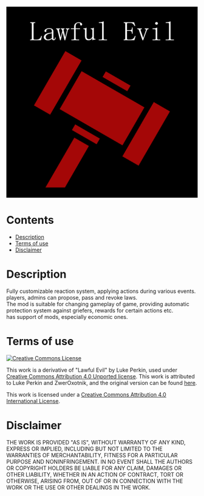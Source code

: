 ![thumbnail](/thumbnail.png?raw=true)

# Contents

* [Description](#description)
* [Terms of use](#terms-of-use)
* [Disclaimer](#disclaimer)

# Description

Fully customizable reaction system, applying actions during various events.\
players, admins can propose, pass and revoke laws.\
The mod is suitable for changing gameplay of game, providing automatic protection system against griefers, rewards for certain actions etc.\
has support of mods, especially economic ones.

# <a name="terms-of-use"></a> Terms of use

[![Creative Commons License](https://licensebuttons.net/l/by/4.0/88x31.png)](https://creativecommons.org/licenses/by/4.0/)

This work is a derivative of "Lawful Evil" by Luke Perkin, used under [Creative Commons Attribution 4.0 Unported license](https://creativecommons.org/licenses/by/4.0/). This work is attributed to Luke Perkin and ZwerOxotnik, and the original version can be found [here](https://mods.factorio.com/mod/lawful-evil).

This work is licensed under a [Creative Commons Attribution 4.0 International License](/LICENSE).

# Disclaimer

THE WORK IS PROVIDED "AS IS", WITHOUT WARRANTY OF ANY KIND, EXPRESS OR
IMPLIED, INCLUDING BUT NOT LIMITED TO THE WARRANTIES OF MERCHANTABILITY,
FITNESS FOR A PARTICULAR PURPOSE AND NONINFRINGEMENT. IN NO EVENT SHALL THE
AUTHORS OR COPYRIGHT HOLDERS BE LIABLE FOR ANY CLAIM, DAMAGES OR OTHER
LIABILITY, WHETHER IN AN ACTION OF CONTRACT, TORT OR OTHERWISE, ARISING FROM,
OUT OF OR IN CONNECTION WITH THE WORK OR THE USE OR OTHER DEALINGS IN THE
WORK.
